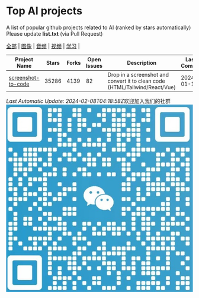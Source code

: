 # Top AI projects
A list of popular github projects related to AI (ranked by stars automatically)
Please update **list.txt** (via Pull Request)

<a href="./README.md">全部</a> |   <a href="./READMEpicture.md">图像</a> |   <a href="./READMEaudio.md">音频</a> | <a href="./READMEvideo.md">视频</a> | <a href="./READMElearn.md">学习</a> | 

| Project Name | Stars | Forks | Open Issues | Description | Last Commit |
| ------------ | ----- | ----- | ----------- | ----------- | ----------- |
| [screenshot-to-code](https://github.com/abi/screenshot-to-code) | 35286 | 4139 | 82 | Drop in a screenshot and convert it to clean code (HTML/Tailwind/React/Vue) | 2024-01-11 |

*Last Automatic Update: 2024-02-08T04:18:58Z*欢迎加入我们的社群 ![](https://raw.githubusercontent.com/mouuii/picture/master/weichat.jpg) 